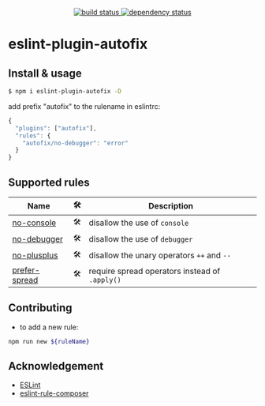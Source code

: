 <p align="center">
  <a href="https://ci.appveyor.com/api/projects/status/v562l6v4h098dvtf?svg=true">
    <img src="https://ci.appveyor.com/api/projects/status/v562l6v4h098dvtf?svg=true"
         alt="build status">
  </a>
  <a href="https://david-dm.org/tplss/node">
    <img src="https://david-dm.org/aladdin-add/eslint-plugin-autofix/status.svg"
         alt="dependency status">
  </a>
</p>

# eslint-plugin-autofix

## Install & usage

```bash
$ npm i eslint-plugin-autofix -D
```

add prefix "autofix" to the rulename in eslintrc:
```js
{
  "plugins": ["autofix"],
  "rules": {
    "autofix/no-debugger": "error"
  }
}
```

## Supported rules

<!-- __BEGIN AUTOGENERATED TABLE__ -->
Name | 🛠 | Description
----- | ----- | -----
[no-console](https://eslint.org/docs/rules/no-console) | 🛠 | disallow the use of `console`
[no-debugger](https://eslint.org/docs/rules/no-debugger) | 🛠 | disallow the use of `debugger`
[no-plusplus](https://eslint.org/docs/rules/no-plusplus) | 🛠 | disallow the unary operators `++` and `--`
[prefer-spread](https://eslint.org/docs/rules/prefer-spread) | 🛠 | require spread operators instead of `.apply()`
<!-- __END AUTOGENERATED TABLE__ -->

## Contributing

+ to add a new rule:
```bash
npm run new ${ruleName}
```

## Acknowledgement
+ [ESLint](https://eslint.org)
+ [eslint-rule-composer](https://github.com/not-an-aardvark/eslint-rule-composer)